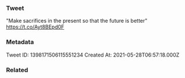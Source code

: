 ### Tweet
"Make sacrifices in the present so that the future is better" https://t.co/Ayt8BEpd0F

### Metadata
Tweet ID: 1398171506115551234
Created At: 2021-05-28T06:57:18.000Z

### Related

